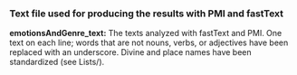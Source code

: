### Text file used for producing the results with PMI and fastText

<b>emotionsAndGenre_text:</b> The texts analyzed with fastText and PMI. One text on each line; words that are not nouns, verbs, or adjectives have been replaced with an underscore. Divine and place names have been standardized (see Lists/).
